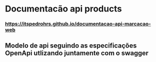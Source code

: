 # Documentacão api products

### https://itspedrohrs.github.io/documentacao-api-marcacao-web

## Modelo de api seguindo as especificações OpenApi utlizando juntamente com o swagger


